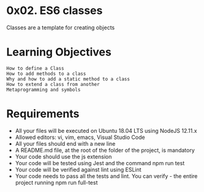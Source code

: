 # 0x02. ES6 classes

Classes are a template for creating objects

# Learning Objectives

```
How to define a Class
How to add methods to a class
Why and how to add a static method to a class
How to extend a class from another
Metaprogramming and symbols
```

# Requirements

- All your files will be executed on Ubuntu 18.04 LTS using NodeJS 12.11.x
- Allowed editors: vi, vim, emacs, Visual Studio Code
- All your files should end with a new line
- A README.md file, at the root of the folder of the project, is mandatory
- Your code should use the js extension
- Your code will be tested using Jest and the command npm run test
- Your code will be verified against lint using ESLint
- Your code needs to pass all the tests and lint. You can verify - the entire project running npm run full-test
